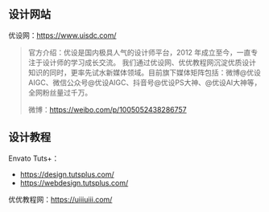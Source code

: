 ## 设计网站

优设网：https://www.uisdc.com/

> 官方介绍：优设是国内极具人气的设计师平台，2012 年成立至今，一直专注于设计师的学习成长交流。 我们通过优设网、优优教程网沉淀优质设计知识的同时，更率先试水新媒体领域。目前旗下媒体矩阵包括：微博@优设AIGC、微信公众号@优设AIGC、抖音号@优设PS大神、@优设AI大神等，全网粉丝量过千万。
>
> 微博：https://weibo.com/p/1005052438286757





## 设计教程

Envato Tuts+：

- https://design.tutsplus.com/
- https://webdesign.tutsplus.com/

优优教程网：https://uiiiuiii.com/